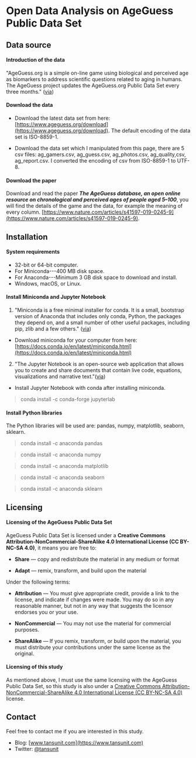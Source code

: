 # Open Data Analysis on AgeGuess Public Data Set

## Data source

#### Introduction of the data 

"AgeGuess.org is a simple on-line game using biological and perceived age as biomarkers to address scientific questions related to aging in humans. The AgeGuess project updates the AgeGuess.org Public Data Set every three months." ([via](https://www.ageguess.org/download))

#### Download the data

- Download the latest data set from here: [https://www.ageguess.org/download](https://www.ageguess.org/download). The default encoding of the data set is ISO-8859-1.

- Download the data set which I manipulated from this page, there are 5 csv files: ag_gamers.csv, ag_guess.csv, ag_photos.csv, ag_quality,csv, ag_report.csv. I converted the encoding of csv from ISO-8859-1 to UTF-8.

#### Download the paper

Download and read the paper ***The AgeGuess database, an open online resource on chronological and perceived ages of people aged 5–100***, you will find the details of the game and the data, for example the meaning of every column. [https://www.nature.com/articles/s41597-019-0245-9](https://www.nature.com/articles/s41597-019-0245-9). 

## Installation

#### System requirements

- 32-bit or 64-bit computer.
- For Miniconda---400 MB disk space.
- For Anaconda---Minimum 3 GB disk space to download and install.
- Windows, macOS, or Linux.

#### Install Miniconda and Jupyter Notebook

1. "Miniconda is a free minimal installer for conda. It is a small, bootstrap version of Anaconda that includes only conda, Python, the packages they depend on, and a small number of other useful packages, including pip, zlib and a few others." ([via](https://docs.conda.io/en/latest/miniconda.html))

- Download miniconda for your computer from here: [https://docs.conda.io/en/latest/miniconda.html](https://docs.conda.io/en/latest/miniconda.html)

2. "The Jupyter Notebook is an open-source web application that allows you to create and share documents that contain live code, equations, visualizations and narrative text."([via]()) 

- Install Jupyter Notebook with conda after installing miniconda.

> conda install -c conda-forge jupyterlab

#### Install Python libraries

The Python libraries will be used are: pandas, numpy, matplotlib, seaborn, sklearn.

> conda install -c anaconda pandas

> conda install -c anaconda numpy

> conda install -c anaconda matplotlib

> conda install -c anaconda seaborn

> conda install -c anaconda sklearn

## Licensing

#### Licensing of the AgeGuess Public Data Set

AgeGuess Public Data Set is licensed under a **Creative Commons Attribution-NonCommercial-ShareAlike 4.0 International License (CC BY-NC-SA 4.0)**, it means you are free to:

- **Share** — copy and redistribute the material in any medium or format

- **Adapt** — remix, transform, and build upon the material

Under the following terms:

- **Attribution** — You must give appropriate credit, provide a link to the license, and indicate if changes were made. You may do so in any reasonable manner, but not in any way that suggests the licensor endorses you or your use.

- **NonCommercial** — You may not use the material for commercial purposes.

- **ShareAlike** — If you remix, transform, or build upon the material, you must distribute your contributions under the same license as the original.

#### Licensing of this study

As mentioned above, I must use the same licensing with the AgeGuess Public Data Set, so this study is also under a [Creative Commons Attribution-NonCommercial-ShareAlike 4.0 International License (CC BY-NC-SA 4.0)](https://creativecommons.org/licenses/by-nc-sa/4.0/) license.

## Contact

Feel free to contact me if you are interested in this study.

- Blog: [www.tansunit.com](https://www.tansunit.com)
- Twitter: [@tansunit](https://twitter.com/tansunit)
